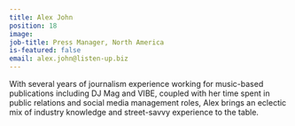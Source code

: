 ```yaml
---
title: Alex John
position: 18
image: 
job-title: Press Manager, North America
is-featured: false
email: alex.john@listen-up.biz
---
```


With several years of journalism experience working for music-based publications including DJ Mag and VIBE, coupled with her time spent in public relations and social media management roles, Alex brings an eclectic mix of industry knowledge and street-savvy experience to the table.